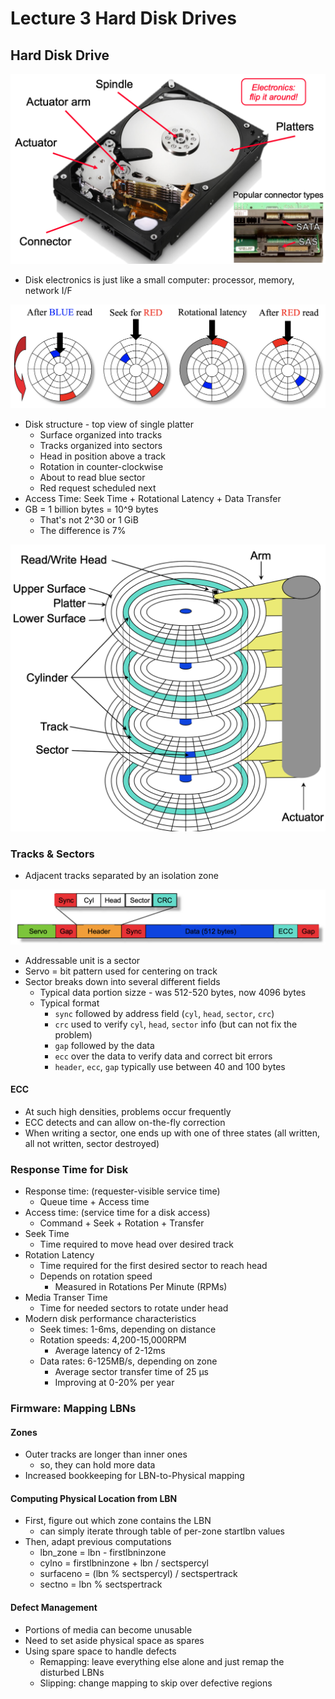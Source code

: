 # Lecture 3 Hard Disk Drives

## Hard Disk Drive

![whats_inside_a_hard_disk_drive](images/lecture03-hard-disk-drives/whats_inside_a_hard_disk_drive.png)

* Disk electronics is just like a small computer: processor, memory, network I/F

![disk_access_read](images/lecture03-hard-disk-drives/disk_access_read.png)

* Disk structure - top view of single platter
  * Surface organized into tracks
  * Tracks organized into sectors
  * Head in position above a track
  * Rotation in counter-clockwise
  * About to read blue sector
  * Red request scheduled next
* Access Time: Seek Time + Rotational Latency + Data Transfer
* GB = 1 billion bytes = 10^9 bytes
  * That's not 2^30 or 1 GiB
  * The difference is 7%

![disk_structure](images/lecture03-hard-disk-drives/disk_structure.png)

### Tracks & Sectors

* Adjacent tracks separated by an isolation zone

![sector_format](images/lecture03-hard-disk-drives/sector_format.png)

* Addressable unit is a sector
* Servo = bit pattern used for centering on track
* Sector breaks down into several different fields
  * Typical data portion sizze - was 512-520 bytes, now 4096 bytes
  * Typical format
    * `sync` followed by address field (`cyl`, `head`, `sector`, `crc`)
    * `crc` used to verify `cyl`, `head`, `sector` info (but can not fix the problem)
    * `gap` followed by the data
    * `ecc` over the data to verify data and correct bit errors
    * `header`, `ecc`, `gap` typically use between 40 and 100 bytes

#### ECC

* At such high densities, problems occur frequently
* ECC detects and can allow on-the-fly correction
* When writing a sector, one ends up with one of three states (all written, all not written, sector destroyed)

### Response Time for Disk

* Response time: (requester-visible service time)
  * Queue time + Access time
* Access time: (service time for a disk access)
  * Command + Seek + Rotation + Transfer
* Seek Time
  * Time required to move head over desired track
* Rotation Latency
  * Time required for the first desired sector to reach head
  * Depends on rotation speed
    * Measured in Rotations Per Minute (RPMs)
* Media Transer Time
  * Time for needed sectors to rotate under head
* Modern disk performance characteristics
  * Seek times: 1-6ms, depending on distance
  * Rotation speeds: 4,200-15,000RPM
    * Average latency of 2-12ms
  * Data rates: 6-125MB/s, depending on zone
    * Average sector transfer time of 25 μs
    * Improving at 0-20% per year

### Firmware: Mapping LBNs

#### Zones

* Outer tracks are longer than inner ones
  * so, they can hold more data
* Increased bookkeeping for LBN-to-Physical mapping

#### Computing Physical Location from LBN

* First, figure out which zone contains the LBN
  * can simply iterate through table of per-zone startlbn values
* Then, adapt previous computations
  * lbn_zone = lbn - firstlbninzone
  * cylno = firstlbninzone + lbn / sectspercyl
  * surfaceno = (lbn % sectspercyl) / sectspertrack
  * sectno = lbn % sectspertrack

#### Defect Management

* Portions of media can become unusable
* Need to set aside physical space as spares
* Using spare space to handle defects
  * Remapping: leave everything else alone and just remap the disturbed LBNs
  * Slipping: change mapping to skip over defective regions

